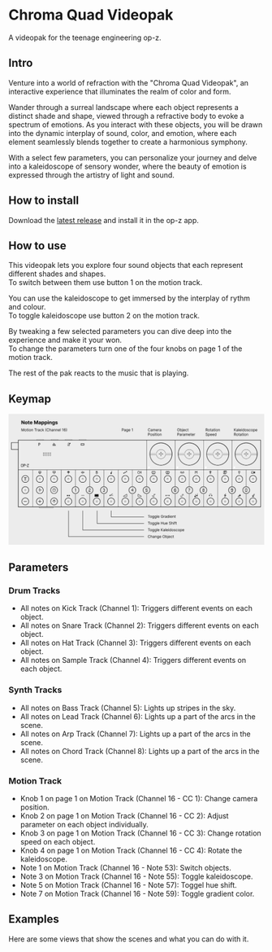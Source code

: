 # Chroma Quad Videopak

A videopak for the teenage engineering op-z.


## Intro

Venture into a world of refraction with the "Chroma Quad Videopak", an interactive experience that illuminates the realm of color and form.

Wander through a surreal landscape where each object represents a distinct shade and shape, viewed through a refractive body to evoke a spectrum of emotions. As you interact with these objects, you will be drawn into the dynamic interplay of sound, color, and emotion, where each element seamlessly blends together to create a harmonious symphony.

With a select few parameters, you can personalize your journey and delve into a kaleidoscope of sensory wonder, where the beauty of emotion is expressed through the artistry of light and sound.


## How to install

Download the [latest release](https://github.com/matthiasmeissen/chroma-quad-videopak/releases/tag/1.0.0) and install it in the op-z app.


## How to use

This videopak lets you explore four sound objects that each represent different shades and shapes.  
To switch between them use button 1 on the motion track.

You can use the kaleidoscope to get immersed by the interplay of rythm and colour.  
To toggle kaleidoscope use button 2 on the motion track.

By tweaking a few selected parameters you can dive deep into the experience and make it your won.  
To change the parameters turn one of the four knobs on page 1 of the motion track.

The rest of the pak reacts to the music that is playing.


## Keymap

![Keymap](https://github.com/matthiasmeissen/chroma-quad-videopak/blob/main/assets/chroma-quad-keymap-01.png)


## Parameters

### Drum Tracks

- All notes on Kick Track (Channel 1): Triggers different events on each object.
- All notes on Snare Track (Channel 2): Triggers different events on each object.
- All notes on Hat Track (Channel 3): Triggers different events on each object.
- All notes on Sample Track (Channel 4): Triggers different events on each object.


### Synth Tracks

- All notes on Bass Track (Channel 5): Lights up stripes in the sky.
- All notes on Lead Track (Channel 6): Lights up a part of the arcs in the scene.
- All notes on Arp Track (Channel 7): Lights up a part of the arcs in the scene.
- All notes on Chord Track (Channel 8): Lights up a part of the arcs in the scene.


### Motion Track

- Knob 1 on page 1 on Motion Track (Channel 16 - CC 1): Change camera position.
- Knob 2 on page 1 on Motion Track (Channel 16 - CC 2): Adjust parameter on each object individually.
- Knob 3 on page 1 on Motion Track (Channel 16 - CC 3): Change rotation speed on each object.
- Knob 4 on page 1 on Motion Track (Channel 16 - CC 4): Rotate the kaleidoscope.
- Note 1 on Motion Track (Channel 16 - Note 53): Switch objects.
- Note 3 on Motion Track (Channel 16 - Note 55): Toggle kaleidoscope.
- Note 5 on Motion Track (Channel 16 - Note 57): Toggel hue shift.
- Note 7 on Motion Track (Channel 16 - Note 59): Toggle gradient color.


## Examples

Here are some views that show the scenes and what you can do with it.
